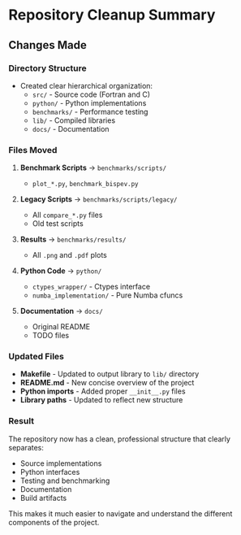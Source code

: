 # Repository Cleanup Summary

## Changes Made

### Directory Structure
- Created clear hierarchical organization:
  - `src/` - Source code (Fortran and C)
  - `python/` - Python implementations
  - `benchmarks/` - Performance testing
  - `lib/` - Compiled libraries
  - `docs/` - Documentation

### Files Moved
1. **Benchmark Scripts** → `benchmarks/scripts/`
   - `plot_*.py`, `benchmark_bispev.py`
   
2. **Legacy Scripts** → `benchmarks/scripts/legacy/`
   - All `compare_*.py` files
   - Old test scripts
   
3. **Results** → `benchmarks/results/`
   - All `.png` and `.pdf` plots
   
4. **Python Code** → `python/`
   - `ctypes_wrapper/` - Ctypes interface
   - `numba_implementation/` - Pure Numba cfuncs
   
5. **Documentation** → `docs/`
   - Original README
   - TODO files

### Updated Files
- **Makefile** - Updated to output library to `lib/` directory
- **README.md** - New concise overview of the project
- **Python imports** - Added proper `__init__.py` files
- **Library paths** - Updated to reflect new structure

### Result
The repository now has a clean, professional structure that clearly separates:
- Source implementations
- Python interfaces
- Testing and benchmarking
- Documentation
- Build artifacts

This makes it much easier to navigate and understand the different components of the project.